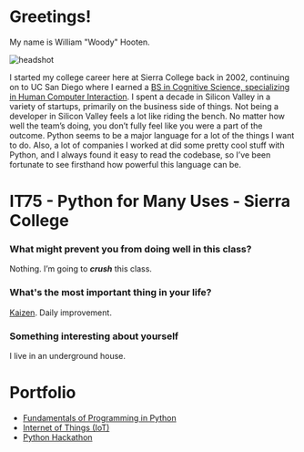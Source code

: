 <head>
	<link rel="shortcut icon" type="image/x-icon" href="favicon.ico">
</head>

# Greetings!

My name is William "Woody" Hooten.

![headshot](https://i.imgur.com/MaRaAhW.png) 

I started my college career here at Sierra College back in 2002, continuing on to UC San Diego where I earned a [BS in Cognitive Science, specializing in Human Computer Interaction](https://i.imgur.com/v5i7GDu.jpg). I spent a decade in Silicon Valley in a variety of startups, primarily on the business side of things. Not being a developer in Silicon Valley feels a lot like riding the bench. No matter how well the team’s doing, you don’t fully feel like you were a part of the outcome. Python seems to be a major language for a lot of the things I want to do. Also, a lot of companies I worked at did some pretty cool stuff with Python, and I always found it easy to read the codebase, so I’ve been fortunate to see firsthand how powerful this language can be.

# IT75 - Python for Many Uses - Sierra College

### What might prevent you from doing well in this class?
Nothing. I’m going to **_crush_** this class.

### What's the most important thing in your life?
[Kaizen](https://en.wikipedia.org/wiki/Kaizen). Daily improvement.

### Something interesting about yourself
I live in an underground house.


# Portfolio

- [Fundamentals of Programming in Python](Fundamentals_of_Programming_in_Python.md)
- [Internet of Things (IoT)](iot.md)
- [Python Hackathon](Python_Hackathon.md)
